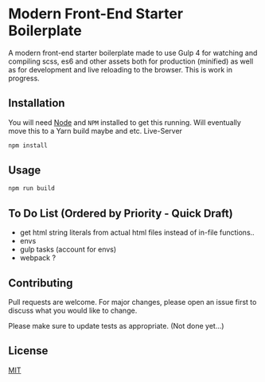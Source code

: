 # Modern Front-End Starter Boilerplate

A modern front-end starter boilerplate made to use Gulp 4 for watching and compiling scss, es6 and other assets both for production (minified) as well as for development and live reloading to the browser. This is work in progress.

## Installation

You will need [Node](https://nodejs.org/) and `NPM` installed to get this running. Will eventually move this to a Yarn build maybe and etc.
Live-Server

```bash
npm install
```

## Usage

```bash
npm run build
```

## To Do List (Ordered by Priority - Quick Draft)

* get html string literals from actual html files instead of in-file functions..
* envs
* gulp tasks (account for envs)
* webpack ?

## Contributing
Pull requests are welcome. For major changes, please open an issue first to discuss what you would like to change.

Please make sure to update tests as appropriate. (Not done yet...)

## License
[MIT](https://choosealicense.com/licenses/mit/)